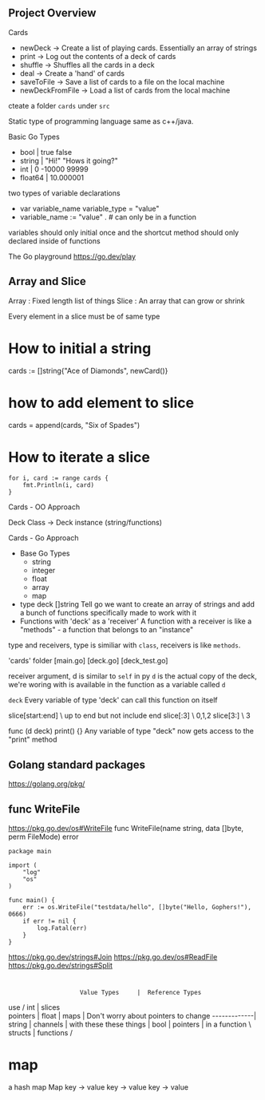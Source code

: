 ## Project Overview

Cards
  - newDeck         -> Create a list of playing cards. Essentially an array of strings
  - print           -> Log out the contents of a deck of cards
  - shuffle         -> Shuffles all the cards in a deck
  - deal            -> Create a 'hand' of cards
  - saveToFile      -> Save a list of cards to a file on the local machine
  - newDeckFromFile -> Load a list of cards from the local machine

cteate a folder `cards` under `src`

Static type of programming language same as c++/java.

Basic Go  Types

  - bool           |   true false 
  - string         |   "Hi!"  "Hows it going?"
  - int            |   0    -10000    99999
  - float64        |   10.000001    

two types of variable declarations
- var variable_name variable_type = "value"
- variable_name := "value" .   # can only be in a function

variables should only initial once and the shortcut method should only declared inside of functions

The Go playground https://go.dev/play

## Array and Slice
Array : Fixed length list of things
Slice : An array that can grow or shrink

Every element in a slice must be of same type

# How to initial a string
cards := []string{"Ace of Diamonds", newCard()}

# how to add element to slice
cards = append(cards, "Six of Spades")

# How to iterate a slice
```
for i, card := range cards {
    fmt.Println(i, card)
}
```


Cards - OO Approach

Deck Class -> Deck instance (string/functions)

Cards - Go Approach
  - Base Go Types
    * string
    * integer
    * float
    * array
    * map 
  - type deck []string
    Tell go we want to create an array of strings and add a bunch of functions specifically made to work with it
  - Functions with 'deck' as a 'receiver'
     A function with a receiver is like a "methods" - a function that belongs to an "instance"

type and receivers, type is similiar with `class`, receivers is like `methods`.


'cards' folder
[main.go] [deck.go] [deck_test.go]

receiver argument, d is similar to `self` in py
`d` is the actual copy of the deck, we're woring with is available in the function as a variable called `d`

`deck` Every variable of type 'deck' can call this function on itself


slice[start:end] \\ up to end but not include end
slice[:3] \\ 0,1,2
slice[3:] \\ 3

func (d deck) print() {}
Any variable of type "deck" now gets access to the "print" method

## Golang standard packages
https://golang.org/pkg/

## func WriteFile
https://pkg.go.dev/os#WriteFile
func WriteFile(name string, data []byte, perm FileMode) error

```
package main

import (
	"log"
	"os"
)

func main() {
	err := os.WriteFile("testdata/hello", []byte("Hello, Gophers!"), 0666)
	if err != nil {
		log.Fatal(err)
	}
}
```

https://pkg.go.dev/strings#Join
https://pkg.go.dev/os#ReadFile
https://pkg.go.dev/strings#Split

#   

                        Value Types     |  Reference Types
  use                     /    int      |  slices     \
  pointers                |    float    |  maps        | Don't worry about pointers
  to change  -------------|    string   |  channels    | with these
  these things            |    bool     |  pointers    |
  in a function            \   structs  |  functions  /

  # map 
  a hash map 
   Map 
   key -> value
   key -> value
   key -> value